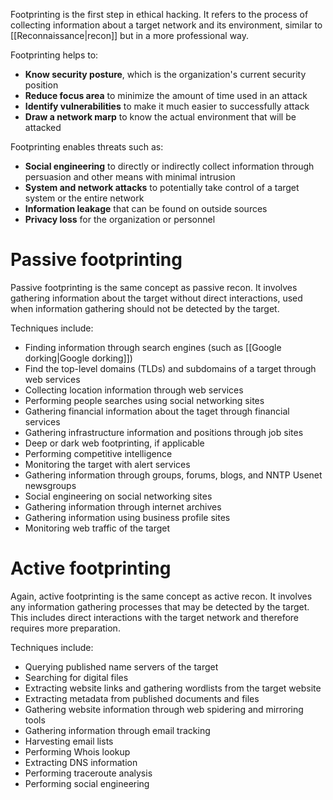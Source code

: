 Footprinting is the first step in ethical hacking. It refers to the process of collecting information about a target network and its environment, similar to [[Reconnaissance|recon]] but in a more professional way.

Footprinting helps to:
- **Know security posture**, which is the organization's current security position
- **Reduce focus area** to minimize the amount of time used in an attack
- **Identify vulnerabilities** to make it much easier to successfully attack
- **Draw a network marp** to know the actual environment that will be attacked

Footprinting enables threats such as:
- **Social engineering** to directly or indirectly collect information through persuasion and other means with minimal intrusion
- **System and network attacks** to potentially take control of a target system or the entire network
- **Information leakage** that can be found on outside sources
- **Privacy loss** for the organization or personnel

# Passive footprinting
Passive footprinting is the same concept as passive recon. It involves gathering information about the target without direct interactions, used when information gathering should not be detected by the target.

Techniques include:
- Finding information through search engines (such as [[Google dorking|Google dorking]])
- Find the top-level domains (TLDs) and subdomains of a target through web services
- Collecting location information through web services
- Performing people searches using social networking sites
- Gathering financial information about the taget through financial services
- Gathering infrastructure information and positions through job sites
- Deep or dark web footprinting, if applicable
- Performing competitive intelligence
- Monitoring the target with alert services
- Gathering information through groups, forums, blogs, and NNTP Usenet newsgroups
- Social engineering on social networking sites
- Gathering information through internet archives
- Gathering information using business profile sites
- Monitoring web traffic of the target

# Active footprinting
Again, active footprinting is the same concept as active recon. It involves any information gathering processes that may be detected by the target. This includes direct interactions with the target network and therefore requires more preparation.

Techniques include:
- Querying published name servers of the target
- Searching for digital files
- Extracting website links and gathering wordlists from the target website
- Extracting metadata from published documents and files
- Gathering website information through web spidering and mirroring tools
- Gathering information through email tracking
- Harvesting email lists
- Performing Whois lookup
- Extracting DNS information
- Performing traceroute analysis
- Performing social engineering